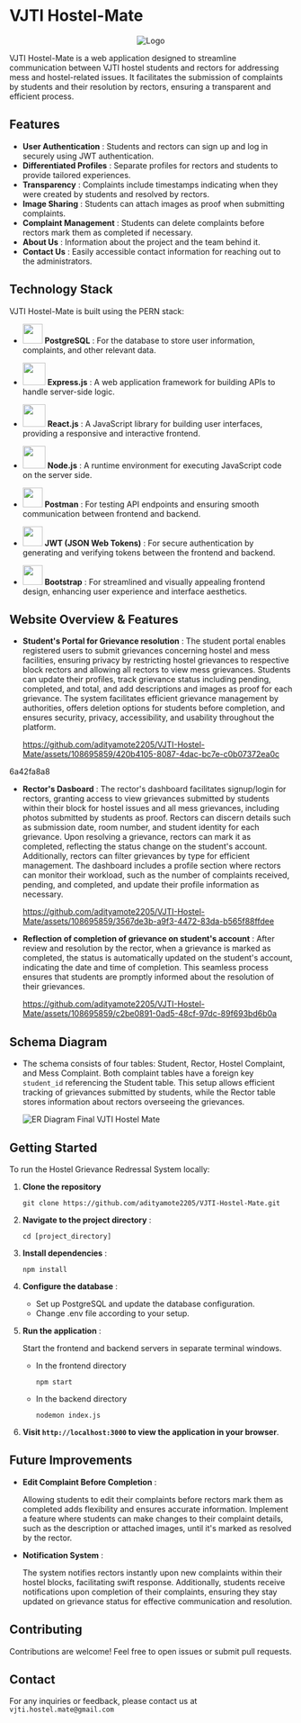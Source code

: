 # VJTI Hostel-Mate



<div align="center">
  <img src="https://github.com/adityamote2205/VJTI-Hostel-Mate/assets/108695859/707c6600-4c5a-4aa8-a2aa-b5f46d3863b9" alt="Logo">
</div>




VJTI Hostel-Mate is a web application designed to streamline communication between VJTI hostel students and rectors for addressing mess and hostel-related issues. It facilitates the submission of complaints by students and their resolution by rectors, ensuring a transparent and efficient process.

## Features

- **User Authentication** : Students and rectors can sign up and log in securely using JWT authentication.
- **Differentiated Profiles** : Separate profiles for rectors and students to provide tailored experiences.
- **Transparency** : Complaints include timestamps indicating when they were created by students and resolved by rectors.
- **Image Sharing** : Students can attach images as proof when submitting complaints.
- **Complaint Management** : Students can delete complaints before rectors mark them as completed if necessary.
- **About Us** : Information about the project and the team behind it.
- **Contact Us** : Easily accessible contact information for reaching out to the administrators.

## Technology Stack

VJTI Hostel-Mate is built using the PERN stack:
- <img src="https://upload.wikimedia.org/wikipedia/commons/thumb/2/29/Postgresql_elephant.svg/640px-Postgresql_elephant.svg.png" width="35">  **PostgreSQL** : For the database to store user information, complaints, and other relevant data.

- <img src="[https://www.vectorlogo.zone/logos/expressjs/expressjs-ar21.png](https://curity.io/images/resources/code-examples/code-examples-jwts.jpg)" width="40">  **Express.js** : A web application framework for building APIs to handle server-side logic.
- <img src="https://upload.wikimedia.org/wikipedia/commons/thumb/a/a7/React-icon.svg/2300px-React-icon.svg.png" width="40">  **React.js** : A JavaScript library for building user interfaces, providing a responsive and interactive frontend.
- <img src="https://upload.wikimedia.org/wikipedia/commons/thumb/d/d9/Node.js_logo.svg/2560px-Node.js_logo.svg.png" width="40">  **Node.js** : A runtime environment for executing JavaScript code on the server side.
- <img src="https://uxwing.com/wp-content/themes/uxwing/download/brands-and-social-media/postman-icon.png" width="35">  **Postman** : For testing API endpoints and ensuring smooth communication between frontend and backend.
- <img src="https://seeklogo.com/images/J/json-web-tokens-jwt-io-logo-C003DEC47A-seeklogo.com.png" width="35">  **JWT (JSON Web Tokens)** : For secure authentication by generating and verifying tokens between the frontend and backend.
- <img src="https://getbootstrap.com/docs/5.0/assets/brand/bootstrap-logo.svg" width="35">  **Bootstrap** : For streamlined and visually appealing frontend design, enhancing user experience and interface aesthetics.

## Website Overview & Features

- **Student's Portal for Grievance resolution** :
    The student portal enables registered users to submit grievances concerning hostel and mess facilities, ensuring privacy by restricting hostel grievances to 
    respective block rectors and allowing all rectors to view mess grievances. Students can update their profiles, track grievance status including pending, 
    completed, and total, and add descriptions and images as proof for each grievance. The system facilitates efficient grievance management by authorities, offers 
    deletion options for students before completion, and ensures security, privacy, accessibility, and usability throughout the platform.
    
    https://github.com/adityamote2205/VJTI-Hostel-Mate/assets/108695859/420b4105-8087-4dac-bc7e-c0b07372ea0c

6a42fa8a8

- **Rector's Dasboard** :
   The rector's dashboard facilitates signup/login for rectors, granting access to view grievances submitted by students within their block for hostel issues and all mess grievances, including photos submitted by 
   students as proof. Rectors can discern details such as submission date, room number, and student identity for each grievance. Upon resolving a grievance, rectors can mark it as completed, reflecting the status 
   change on the student's account. Additionally, rectors can filter grievances by type for efficient management. The dashboard includes a profile section where rectors can monitor their workload, such as the 
   number of complaints received, pending, and completed, and update their profile information as necessary.

   https://github.com/adityamote2205/VJTI-Hostel-Mate/assets/108695859/3567de3b-a9f3-4472-83da-b565f88ffdee

- **Reflection of completion of grievance on student's account** :
   After review and resolution by the rector, when a grievance is marked as completed, the status is automatically updated on the student's account, indicating the date and time of completion. This seamless 
   process ensures that students are promptly informed about the resolution of their grievances.

  https://github.com/adityamote2205/VJTI-Hostel-Mate/assets/108695859/c2be0891-0ad5-48cf-97dc-89f693bd6b0a

## Schema Diagram 
 - The schema consists of four tables: Student, Rector, Hostel Complaint, and Mess Complaint. Both complaint tables have a foreign key `student_id` referencing the Student table. This setup allows efficient 
   tracking of grievances submitted by students, while the Rector table stores information about rectors overseeing the grievances.
   
   ![ER Diagram Final VJTI Hostel Mate](https://github.com/adityamote2205/VJTI-Hostel-Mate/assets/108695859/747e7215-f47d-4f61-a5bf-247944180b5a)

## Getting Started 

  To run the Hostel Grievance Redressal System locally:

  1. **Clone the repository**
     
     `git clone https://github.com/adityamote2205/VJTI-Hostel-Mate.git`

  2. **Navigate to the project directory** :

     `cd [project_directory]`

  3. **Install dependencies** :

     `npm install`
  4. **Configure the database** :

     - Set up PostgreSQL and update the database configuration.
     - Change .env file according to your setup.

 5. **Run the application** :
    
     Start the frontend and backend servers in separate terminal windows.

     - In the frontend directory
    
       `npm start`

     - In the backend directory
    
       `nodemon index.js`

  6. **Visit `http://localhost:3000` to view the application in your browser**.

## Future Improvements

- **Edit Complaint Before Completion** :

   Allowing students to edit their complaints before rectors mark them as completed adds flexibility and ensures accurate information. Implement a feature where students can make changes to their complaint 
   details, such as the description or attached images, until it's marked as resolved by the rector.

- **Notification System** :

  The system notifies rectors instantly upon new complaints within their hostel blocks, facilitating swift response. Additionally, students receive notifications upon completion of their complaints, ensuring 
  they stay updated on grievance status for effective communication and resolution.

## Contributing
Contributions are welcome! Feel free to open issues or submit pull requests.

## Contact

For any inquiries or feedback, please contact us at `vjti.hostel.mate@gmail.com`















  






 
    















